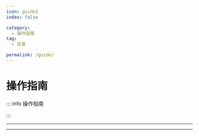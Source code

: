 ```yaml
---
icon: guide2
index: false

category:
  - 操作指南
tag:
  - 目录

permalink: /guide/
---
```


# 操作指南

::: info 操作指南

:::

---

<Catalog base='/guide/' />

---
